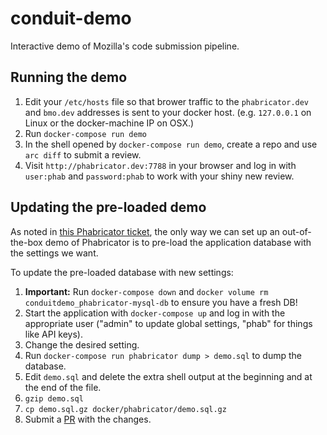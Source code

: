 # conduit-demo
Interactive demo of Mozilla's code submission pipeline.

## Running the demo

 1. Edit your `/etc/hosts` file so that brower traffic to the `phabricator.dev`
    and `bmo.dev` addresses is sent to your docker host. (e.g. `127.0.0.1` on
    Linux or the docker-machine IP on OSX.)
 1. Run `docker-compose run demo`
 1. In the shell opened by `docker-compose run demo`, create a repo and use 
    `arc diff` to submit a review.
 1. Visit `http://phabricator.dev:7788` in your browser and log in with
    `user:phab` and `password:phab` to work with your shiny new review.


## Updating the pre-loaded demo

As noted in [this Phabricator ticket](https://secure.phabricator.com/T5310),
the only way we can set up an out-of-the-box demo of Phabricator is to pre-load
the application database with the settings we want.

To update the pre-loaded database with new settings:
 
 1. **Important:** Run `docker-compose down` and 
    `docker volume rm conduitdemo_phabricator-mysql-db` to ensure you have a 
    fresh DB!
 1. Start the application with `docker-compose up` and log in with the 
    appropriate user ("admin" to update global settings, "phab" for 
    things like API keys).
 1. Change the desired setting.
 1. Run `docker-compose run phabricator dump > demo.sql` to dump the
    database.
 1. Edit `demo.sql` and delete the extra shell output at the beginning and at
    the end of the file.
 1. `gzip demo.sql`
 1. `cp demo.sql.gz docker/phabricator/demo.sql.gz`
 1. Submit a [PR](https://github.com/mozilla-conduit/conduit-demo/pulls)
    with the changes.


